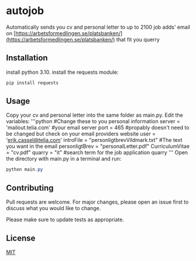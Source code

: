 # autojob

Automatically sends you cv and personal letter to up to 2100 job adds' email on [https://arbetsformedlingen.se/platsbanken/](https://arbetsformedlingen.se/platsbanken/) that fit you querry
## Installation

install python 3.10.
install the requests module:
```powershell
pip install requests
```

## Usage
Copy your cv and personal letter into the same folder as main.py.
Edit the variables:
'''python
#Change these to you personal information
server = 'mailout.telia.com' #your email server
port = 465 #propably doesn't need to be changed but check on your email providers website
user = 'erik.cassel@telia.com'
introFile = "personligtbrevVildmark.txt" #The text you want in the email
personligtBrev = "personalLetter.pdf"
CurriculumVitae = "cv.pdf"
quarry = "it" #search term for the job application quarry
'''
Open the directory with main.py in a terminal and run:
```powershell
python main.py
```

## Contributing

Pull requests are welcome. For major changes, please open an issue first
to discuss what you would like to change.

Please make sure to update tests as appropriate.

## License

[MIT](https://choosealicense.com/licenses/mit/)
